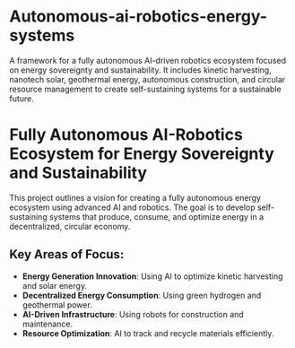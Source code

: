 # Autonomous-ai-robotics-energy-systems
A framework for a fully autonomous AI-driven robotics ecosystem focused on energy sovereignty and sustainability. It includes kinetic harvesting, nanotech solar, geothermal energy, autonomous construction, and circular resource management to create self-sustaining systems for a sustainable future.
# Fully Autonomous AI-Robotics Ecosystem for Energy Sovereignty and Sustainability

This project outlines a vision for creating a fully autonomous energy ecosystem using advanced AI and robotics. The goal is to develop self-sustaining systems that produce, consume, and optimize energy in a decentralized, circular economy.

## Key Areas of Focus:
- **Energy Generation Innovation**: Using AI to optimize kinetic harvesting and solar energy.
- **Decentralized Energy Consumption**: Using green hydrogen and geothermal power.
- **AI-Driven Infrastructure**: Using robots for construction and maintenance.
- **Resource Optimization**: AI to track and recycle materials efficiently.
